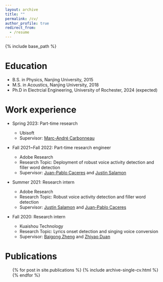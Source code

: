 ```yaml
---
layout: archive
title: ""
permalink: /cv/
author_profile: true
redirect_from:
  - /resume
---
```


{% include base_path %}

Education
======
* B.S. in Physics, Nanjing University, 2015
* M.S. in Acoustics, Nanjing University, 2018
* Ph.D in Electrcial Engineering, University of Rochester, 2024 (expected)

Work experience
======
* Spring 2023: Part-time research
  * Ubisoft
  * Supervisor: [Marc-André Carbonneau](https://sites.google.com/site/marcandrecarbonneau/?pli=1)  

* Fall 2021~Fall 2022: Part-time research engineer
  * Adobe Research
  * Research Topic: Deployment of robust voice activity detection and filler word detection
  * Supervisor: [Juan-Pablo Caceres](https://ccrma.stanford.edu/~jcaceres/) and [Justin Salamon](https://www.justinsalamon.com/) 

* Summer 2021: Research intern
  * Adobe Research
  * Research Topic: Robust voice activity detection and filler word detection
  * Supervisor: [Justin Salamon](https://www.justinsalamon.com/) and [Juan-Pablo Caceres](https://ccrma.stanford.edu/~jcaceres/)

* Fall 2020: Research intern
  * Kuaishou Technology 
  * Research Topic: Lyrics onset detection and singing voice conversion
  * Supervisor: [Baigong Zheng](https://www.linkedin.com/in/baigongzheng/) and [Zhiyao Duan](http://www2.ece.rochester.edu/~zduan/)
  
Publications
======
  <ul>{% for post in site.publications %}
    {% include archive-single-cv.html %}
  {% endfor %}</ul>
